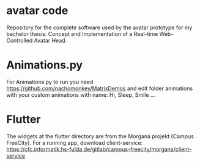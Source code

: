 # avatar code
Repository for the complete software used by the avatar prototype for my bachelor thesis: Concept and Implementation of a Real-time Web-Controlled Avatar Head.

# Animations.py
For Animations.py to run you need https://github.com/nachomonkey/MatrixDemos and edit folder animations with your custom animations with name: Hi, Sleep, Smile ...

# Flutter
The widgets at the flutter directory are from the Morgana projekt (Campus FreeCity). For a running app, download client-service: https://cfc.informatik.hs-fulda.de/gitlab/campus-freecity/morgana/client-service
